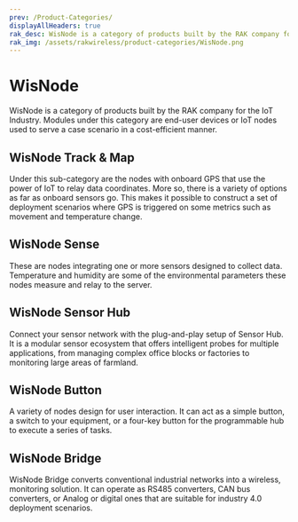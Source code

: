 ```yaml
---
prev: /Product-Categories/
displayAllHeaders: true
rak_desc: WisNode is a category of products built by the RAK company for the IoT Industry. Modules under this category are end-user devices or IoT nodes used to serve a case scenario in a cost-efficient manner.
rak_img: /assets/rakwireless/product-categories/WisNode.png
---
```


# WisNode

<rk-head img="/assets/rakwireless/product-categories/WisNode.svg" center>

WisNode is a category of products built by the RAK company for the IoT Industry. Modules under this category are end-user devices or IoT nodes used to serve a case scenario in a cost-efficient manner.

</rk-head>

## WisNode Track & Map

<rk-head img="/assets/rakwireless/product-categories/WisNode-Track-&-Map.svg">

Under this sub-category are the nodes with onboard GPS that use the power of IoT to relay data coordinates. More so, there is a variety of options as far as onboard sensors go. This makes it possible to construct a set of deployment scenarios where GPS is triggered on some metrics such as movement and temperature change.


</rk-head>

<rk-products :tags="['wisnode', 'track']" />

## WisNode Sense

<rk-head img="/assets/rakwireless/product-categories/WisNode-Sense.svg">

These are nodes integrating one or more sensors designed to collect data. Temperature and humidity are some of the environmental parameters these nodes measure and relay to the server.

</rk-head>

<rk-products :tags="['wisnode', 'sense']" />


## WisNode Sensor Hub

<rk-head img="/assets/rakwireless/product-categories/WisNode-Sensor-Hub.svg">

Connect your sensor network with the plug-and-play setup of Sensor Hub. It is a modular sensor ecosystem that offers intelligent probes for multiple applications, from managing complex office blocks or factories to monitoring large areas of farmland.


</rk-head>

<rk-products :tags="['wisnode', 'sensorhub']" />

## WisNode Button

<rk-head img="/assets/rakwireless/product-categories/WisNode-Button.svg">

A variety of nodes design for user interaction. It can act as a simple button, a switch to your equipment, or a four-key button for the programmable hub to execute a series of tasks.

</rk-head>

<rk-products :tags="['wisnode', 'button']" />

## WisNode Bridge

<rk-head img="/assets/rakwireless/product-categories/WisNode-Bridge.svg">

WisNode Bridge converts conventional industrial networks into a wireless, monitoring solution. It can operate as RS485 converters, CAN bus converters, or Analog or digital ones that are suitable for industry 4.0 deployment scenarios.


</rk-head>

<rk-products :tags="['wisnode', 'bridge']" />
